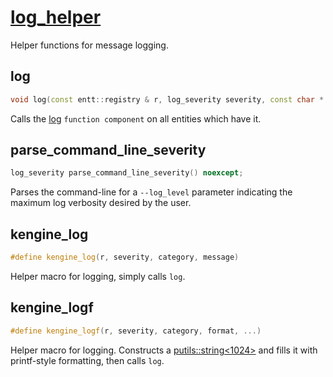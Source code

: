 # [log_helper](log_helper.hpp)

Helper functions for message logging.

## log

```cpp
void log(const entt::registry & r, log_severity severity, const char * category, const char * message) noexcept;
```

Calls the [log](../functions/log.md) `function component` on all entities which have it.

## parse_command_line_severity

```cpp
log_severity parse_command_line_severity() noexcept;
```

Parses the command-line for a `--log_level` parameter indicating the maximum log verbosity desired by the user.

## kengine_log

```cpp
#define kengine_log(r, severity, category, message)
```

Helper macro for logging, simply calls `log`.

## kengine_logf

```cpp
#define kengine_logf(r, severity, category, format, ...)
```

Helper macro for logging. Constructs a [putils::string<1024>](https://github.com/phisko/putils/blob/master/putils/string.md) and fills it with printf-style formatting, then calls `log`.